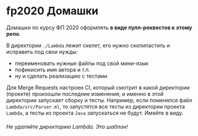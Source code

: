 # fp2020 Домашки

Домашки по курсу ФП 2020 оформлять **в виде пулл-реквестов к этому репо**.

В директории `./Lambda` лежит скелет, его нужно скопипастить и исправить под свои нужды:
- переименовать нужные файлы под свой мини-язык
- пофикисить имя автора и т.п.
- ну и сделать реализацию с тестами

Для Merge Requests настроен CI, который смотрит в какой директории (проекте) произошли последние изменения, 
и именно в этой директории запускает сборку и тесты. Например, если поменялся файл `Lambda/src/Parser.ml`, то запустятся все тесты из директории проекта `Lambda`, а тесты из проекта `Java` запускаться не будут.  Имейте в виду.

###### Не удаляйте директорию Lambda. Это шаблон!